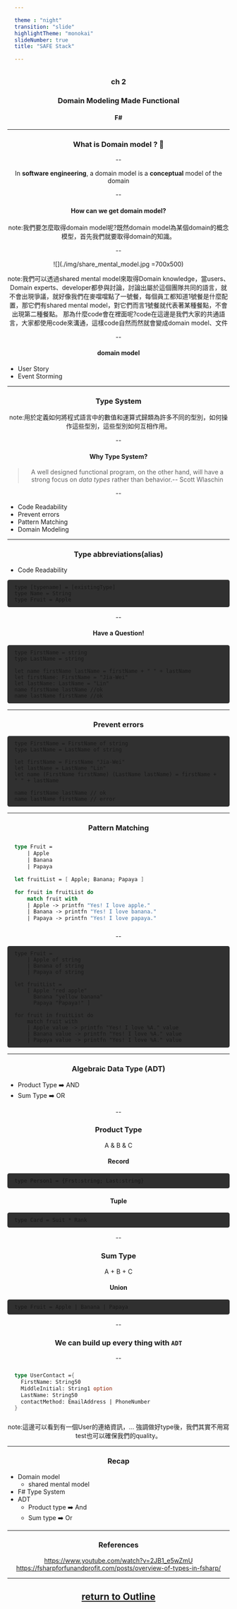 ```yaml
---

theme : "night"
transition: "slide"
highlightTheme: "monokai"
slideNumber: true
title: "SAFE Stack"

---
```


### ch 2

### Domain Modeling Made Functional

#### F#

<style>
pre {
  background: #303030;
  padding: 10px 16px;
  border-radius: 0.3em;
  counter-reset: line;
}
pre code[class*="="] .line {
  display: block;
  line-height: 1.8rem;
  font-size: 1em;
}
pre code[class*="="] .line:before {
  counter-increment: line;
  content: counter(line);
  display: inline-block;
  border-right: 3px solid #6ce26c !important;
  padding: 0 .5em;
  margin-right: .5em;
  color: #afafaf !important;
  width: 24px;
  text-align: right;
}

.reveal .slides > section > section {
  text-align: center;
}

h1,h2,h3,h4 {
  text-align: center;
}

p {
  text-align: center;
}
</style>

---

### What is Domain model ? 🤔

--

In **software engineering**, a domain model is a **conceptual** model of the domain

--

#### How can we get domain model?

note:我們要怎麼取得domain model呢?既然domain model為某個domain的概念模型，首先我們就要取得domain的知識。

--

![](./img/share_mental_model.jpg =700x500)

note:我們可以透過shared mental model來取得Domain knowledge，當users、Domain experts、developer都參與討論，討論出屬於這個團隊共同的語言，就不會出現爭議，就好像我們在麥噹噹點了一號餐，每個員工都知道1號餐是什麼配置，那它們有shared mental model，對它們而言1號餐就代表著某種餐點，不會出現第二種餐點。
那為什麼code會在裡面呢?code在這邊是我們大家的共通語言，大家都使用code來溝通，這樣code自然而然就會變成domain model、文件

--

#### domain model

- User Story
- Event Storming

---

### Type System

note:用於定義如何將程式語言中的數值和運算式歸類為許多不同的型別，如何操作這些型別，這些型別如何互相作用。

--

#### Why Type System?
> A well designed functional program, on the other hand, will have a strong focus on _data types_ rather than behavior.--  Scott Wlaschin

--

- Code Readability
- Prevent errors
- Pattern Matching
- Domain Modeling

---

### Type abbreviations(alias)

- Code Readability
```Fsharp=
type [typename] = [existingType]
type Name = String
type Fruit = Apple
```

--

#### Have a Question!
```Fsharp=
type FirstName = string
type LastName = string

let name firstName lastName = firstName + " " + lastName
let firstName: FirstName = "Jia-Wei"
let lastName: LastName = "Lin"
name firstName lastName //ok
name lastName firstName //ok
```

---

### Prevent errors

```Fsharp=
type FirstName = FirstName of string
type LastName = LastName of string

let firstName = FirstName "Jia-Wei"
let lastName = LastName "Lin"
let name (FirstName firstName) (LastName lastName) = firstName + " " + lastName

name firstName lastName // ok
name lastName firstName // error
```

---

### Pattern Matching

```Fsharp
type Fruit =
    | Apple
    | Banana
    | Papaya

let fruitList = [ Apple; Banana; Papaya ]

for fruit in fruitList do
    match fruit with
    | Apple -> printfn "Yes! I love apple."
    | Banana -> printfn "Yes! I love banana."
    | Papaya -> printfn "Yes! I love papaya."

```

--

```Fsharp=
type Fruit =
    | Apple of string
    | Banana of string
    | Papaya of string

let fruitList =
    [ Apple "red apple"
      Banana "yellow banana"
      Papaya "Papaya!" ]

for fruit in fruitList do
    match fruit with
    | Apple value -> printfn "Yes! I love %A." value
    | Banana value -> printfn "Yes! I love %A." value
    | Papaya value -> printfn "Yes! I love %A." value
```

---

### Algebraic Data Type (ADT)

- Product Type ➡️ AND
- Sum Type ➡️ OR

--

### Product Type

A & B & C

#### Record

```Fsharp=
type Person1 = {Frst:string; Last:string}
```

#### Tuple

```Fsharp=
type Card = Suit * Rank
```

--

### Sum Type

A + B + C

#### Union

```Fsharp=
type Fruit = Apple | Banana | Papaya
```

--

### We can build up every thing with `ADT`

--

```Fsharp
type UserContact ={
  FirstName: String50
  MiddleInitial: String1 option
  LastName: String50
  contactMethod: EmailAddress | PhoneNumber
}
```

note:這邊可以看到有一個User的連絡資訊，...
強調做好type後，我們其實不用寫test也可以確保我們的quality。

---

### Recap

- Domain model
  - shared mental model
- F# Type System
- ADT
  - Product type ➡️ And
  - Sum type ➡️ Or

---

### References

  https://www.youtube.com/watch?v=2JB1_e5wZmU
  https://fsharpforfunandprofit.com/posts/overview-of-types-in-fsharp/

---


## [return to Outline](../../export/#/2)

